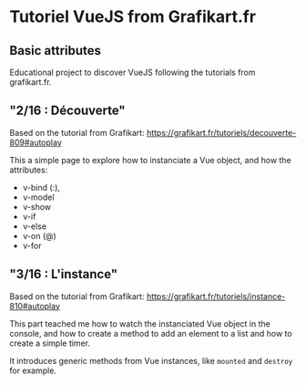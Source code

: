 # Tutoriel VueJS from Grafikart.fr

## Basic attributes

Educational project to discover VueJS following the tutorials from grafikart.fr.


## "2/16 : Découverte"

Based on the tutorial from Grafikart: https://grafikart.fr/tutoriels/decouverte-809#autoplay

This a simple page to explore how to instanciate a Vue object, and how the attributes: 
* v-bind (:),
* v-model
* v-show
* v-if
* v-else
* v-on (@)
* v-for


## "3/16 : L'instance"

Based on the tutorial from Grafikart: https://grafikart.fr/tutoriels/instance-810#autoplay

This part teached me how to watch the instanciated Vue object in the console, and how to create a method to add an element to a list and how to create a simple timer.

It introduces generic methods from Vue instances, like `mounted` and `destroy` for example.
